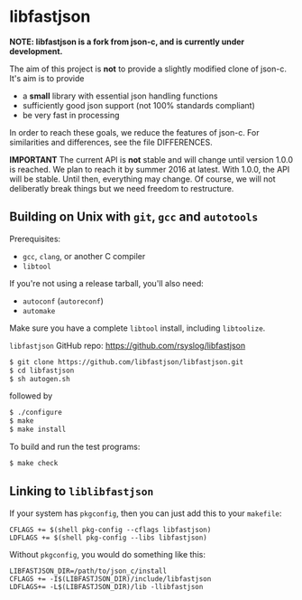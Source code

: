 libfastjson
===========
**NOTE: libfastjson is a fork from json-c, and is currently under development.**

The aim of this project is **not** to provide a slightly modified clone
of json-c. It's aim is to provide

* a **small** library with essential json handling functions
* sufficiently good json support (not 100% standards compliant)
* be very fast in processing

In order to reach these goals, we reduce the features of json-c. For
similarities and differences, see the file DIFFERENCES.
 
**IMPORTANT**
The current API is **not** stable and will change until version 1.0.0 is
reached. We plan to reach it by summer 2016 at latest. With 1.0.0, the API
will be stable. Until then, everything may change. Of course, we will not
deliberatly break things but we need freedom to restructure.


Building on Unix with `git`, `gcc` and `autotools`
--------------------------------------------------

Prerequisites:

 - `gcc`, `clang`, or another C compiler
 - `libtool`

If you're not using a release tarball, you'll also need:

 - `autoconf` (`autoreconf`)
 - `automake`

Make sure you have a complete `libtool` install, including `libtoolize`.

`libfastjson` GitHub repo: https://github.com/rsyslog/libfastjson

```bash
$ git clone https://github.com/libfastjson/libfastjson.git
$ cd libfastjson
$ sh autogen.sh
```

followed by

```bash
$ ./configure
$ make
$ make install
```

To build and run the test programs:

```bash
$ make check
```

Linking to `liblibfastjson`
---------------------------

If your system has `pkgconfig`,
then you can just add this to your `makefile`:

```make
CFLAGS += $(shell pkg-config --cflags libfastjson)
LDFLAGS += $(shell pkg-config --libs libfastjson)
```

Without `pkgconfig`, you would do something like this:

```make
LIBFASTJSON_DIR=/path/to/json_c/install
CFLAGS += -I$(LIBFASTJSON_DIR)/include/libfastjson
LDFLAGS+= -L$(LIBFASTJSON_DIR)/lib -llibfastjson
```
